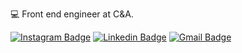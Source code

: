 💻 Front end engineer at C&A.


[![Instagram Badge](https://img.shields.io/badge/-sauloagain-ff2b8e?style=flat-square&logo=Instagram&logoColor=white&link=https://www.instagram.com/sauloagain/)](https://www.instagram.com/sauloagain/)
[![Linkedin Badge](https://img.shields.io/badge/-Saulo%20Rodrigues-0e76a8?style=flat-square&logo=Linkedin&logoColor=white&link=https://www.linkedin.com/in/saulorodriguesm/)](https://www.linkedin.com/in/saulorodriguesm/) 
[![Gmail Badge](https://img.shields.io/badge/-saulorodm@gmail.com-c14438?style=flat-square&logo=Gmail&logoColor=white&link=mailto:saulorodriguesm@gmail.com)](mailto:saulorodm@gmail.com)
